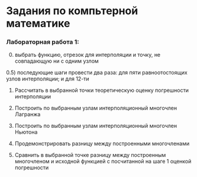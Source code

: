 # Задания по компьтерной математике

### Лабораторная работа 1:

0) выбрать функцию, отрезок для интерполяции и точку, не совпадающую ни с одним узлом

0.5) последующие шаги провести два раза: для пяти равноотостоящих узлов интерполяции; и для 12-ти

1) Рассчитать в выбранной точки теоретическую оценку погрешности интерполяции

2) Построить по выбранным узлам интерполяционный многочлен Лагранжа

3) Построить по выбранным узлам интерполяционный многочлен Ньютона

4) Продемонстрировать разницу между построенными многочленами

5) Сравнить в выбранной точке разницу между построенным многочленом и исходной функцией
с посчитанной на шаге 1 оценкой погрешности
